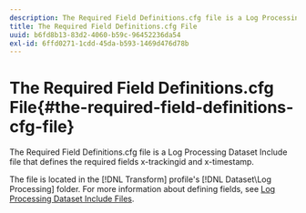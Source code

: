 ```yaml
---
description: The Required Field Definitions.cfg file is a Log Processing Dataset Include file that defines the required fields x-trackingid and x-timestamp.
title: The Required Field Definitions.cfg File
uuid: b6fd8b13-83d2-4060-b59c-96452236da54
exl-id: 6ffd0271-1cdd-45da-b593-1469d476d78b
---
```

# The Required Field Definitions.cfg File{#the-required-field-definitions-cfg-file}

The Required Field Definitions.cfg file is a Log Processing Dataset Include file that defines the required fields x-trackingid and x-timestamp.

 The file is located in the [!DNL Transform] profile's [!DNL Dataset\Log Processing] folder. For more information about defining fields, see [Log Processing Dataset Include Files](../../../../home/c-dataset-const-proc/c-dataset-inc-files/c-types-dataset-inc-files/c-log-proc-dataset-inc-files/c-log-proc-dataset-inc-files.md#concept-999475a22519432e98844622ca95b6ab).
